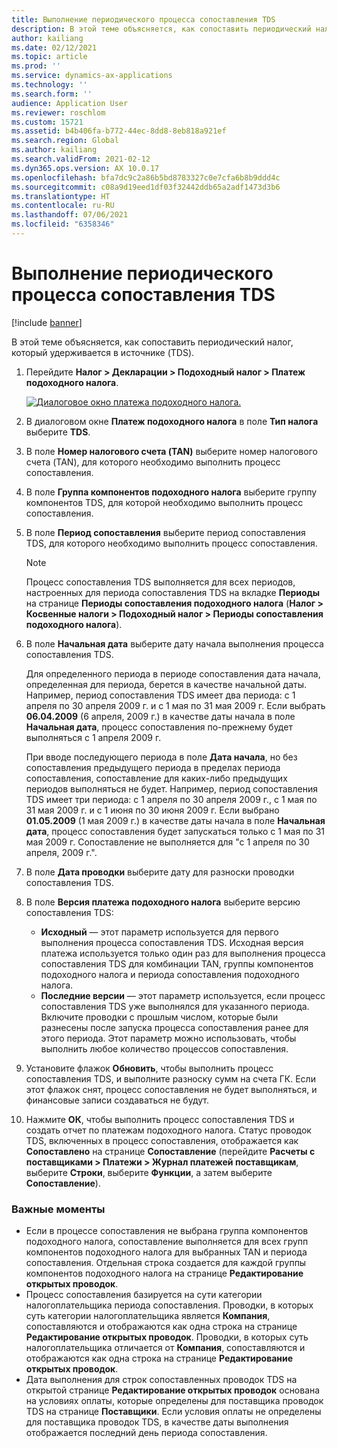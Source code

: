 ```yaml
---
title: Выполнение периодического процесса сопоставления TDS
description: В этой теме объясняется, как сопоставить периодический налог, который удерживается в источнике (TDS).
author: kailiang
ms.date: 02/12/2021
ms.topic: article
ms.prod: ''
ms.service: dynamics-ax-applications
ms.technology: ''
ms.search.form: ''
audience: Application User
ms.reviewer: roschlom
ms.custom: 15721
ms.assetid: b4b406fa-b772-44ec-8dd8-8eb818a921ef
ms.search.region: Global
ms.author: kailiang
ms.search.validFrom: 2021-02-12
ms.dyn365.ops.version: AX 10.0.17
ms.openlocfilehash: bfa7dc9c2a86b5bd8783327c0e7cfa6b8b9ddd4c
ms.sourcegitcommit: c08a9d19eed1df03f32442ddb65a2adf1473d3b6
ms.translationtype: HT
ms.contentlocale: ru-RU
ms.lasthandoff: 07/06/2021
ms.locfileid: "6358346"
---
```

# <a name="run-the-periodic-tds-settlement-process"></a>Выполнение периодического процесса сопоставления TDS

[!include [banner](../includes/banner.md)]

В этой теме объясняется, как сопоставить периодический налог, который удерживается в источнике (TDS).

1. Перейдите **Налог \> Декларации \> Подоходный налог \> Платеж подоходного налога**.

    [![Диалоговое окно платежа подоходного налога.](./media/apac-ind-TDS-47.png)](./media/apac-ind-TDS-47.png)

2. В диалоговом окне **Платеж подоходного налога** в поле **Тип налога** выберите **TDS**.
3. В поле **Номер налогового счета (TAN)** выберите номер налогового счета (TAN), для которого необходимо выполнить процесс сопоставления.
4. В поле **Группа компонентов подоходного налога** выберите группу компонентов TDS, для которой необходимо выполнить процесс сопоставления.
5. В поле **Период сопоставления** выберите период сопоставления TDS, для которого необходимо выполнить процесс сопоставления.

    > [!NOTE]
    > Процесс сопоставления TDS выполняется для всех периодов, настроенных для периода сопоставления TDS на вкладке **Периоды** на странице **Периоды сопоставления подоходного налога** (**Налог \> Косвенные налоги \> Подоходный налог \> Периоды сопоставления подоходного налога**).

6. В поле **Начальная дата** выберите дату начала выполнения процесса сопоставления TDS.

    Для определенного периода в периоде сопоставления дата начала, определенная для периода, берется в качестве начальной даты. Например, период сопоставления TDS имеет два периода: с 1 апреля по 30 апреля 2009 г. и с 1 мая по 31 мая 2009 г. Если выбрать **06.04.2009** (6 апреля, 2009 г.) в качестве даты начала в поле **Начальная дата**, процесс сопоставления по-прежнему будет выполняться с 1 апреля 2009 г.

    При вводе последующего периода в поле **Дата начала**, но без сопоставления предыдущего периода в пределах периода сопоставления, сопоставление для каких-либо предыдущих периодов выполняться не будет. Например, период сопоставления TDS имеет три периода: с 1 апреля по 30 апреля 2009 г., с 1 мая по 31 мая 2009 г. и с 1 июня по 30 июня 2009 г. Если выбрано **01.05.2009** (1 мая 2009 г.) в качестве даты начала в поле **Начальная дата**, процесс сопоставления будет запускаться только с 1 мая по 31 мая 2009 г. Сопоставление не выполняется для "с 1 апреля по 30 апреля, 2009 г.".

7. В поле **Дата проводки** выберите дату для разноски проводки сопоставления TDS.
8. В поле **Версия платежа подоходного налога** выберите версию сопоставления TDS:

     - **Исходный** — этот параметр используется для первого выполнения процесса сопоставления TDS. Исходная версия платежа используется только один раз для выполнения процесса сопоставления TDS для комбинации TAN, группы компонентов подоходного налога и периода сопоставления подоходного налога.
    - **Последние версии** — этот параметр используется, если процесс сопоставления TDS уже выполнялся для указанного периода. Включите проводки с прошлым числом, которые были разнесены после запуска процесса сопоставления ранее для этого периода. Этот параметр можно использовать, чтобы выполнить любое количество процессов сопоставления.

9. Установите флажок **Обновить**, чтобы выполнить процесс сопоставления TDS, и выполните разноску сумм на счета ГК. Если этот флажок снят, процесс сопоставления не будет выполняться, и финансовые записи создаваться не будут.
10. Нажмите **ОК**, чтобы выполнить процесс сопоставления TDS и создать отчет по платежам подоходного налога. Статус проводок TDS, включенных в процесс сопоставления, отображается как **Сопоставлено** на странице **Сопоставление** (перейдите **Расчеты с поставщиками \> Платежи \> Журнал платежей поставщикам**, выберите **Строки**, выберите **Функции**, а затем выберите **Сопоставление**).

### <a name="important-points"></a>Важные моменты

- Если в процессе сопоставления не выбрана группа компонентов подоходного налога, сопоставление выполняется для всех групп компонентов подоходного налога для выбранных TAN и периода сопоставления. Отдельная строка создается для каждой группы компонентов подоходного налога на странице **Редактирование открытых проводок**.
- Процесс сопоставления базируется на сути категории налогоплательщика периода сопоставления. Проводки, в которых суть категории налогоплательщика является **Компания**, сопоставляются и отображаются как одна строка на странице **Редактирование открытых проводок**. Проводки, в которых суть налогоплательщика отличается от **Компания**, сопоставляются и отображаются как одна строка на странице **Редактирование открытых проводок**.
- Дата выполнения для строк сопоставленных проводок TDS на открытой странице **Редактирование открытых проводок** основана на условиях оплаты, которые определены для поставщика проводок TDS на странице **Поставщики**. Если условия оплаты не определены для поставщика проводок TDS, в качестве даты выполнения отображается последний день периода сопоставления.
